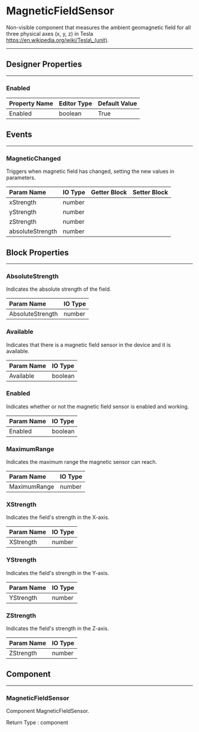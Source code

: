 <!--
  Copyright © 2021-2021 Quantonium, All rights reserved
  Released under the GPL License, Version 3.0
-->

# MagneticFieldSensor

Non-visible component that measures the ambient geomagnetic field for all three physical axes (x, y, z) in Tesla https://en.wikipedia.org/wiki/Tesla\_(unit).

---

## Designer Properties

---

### Enabled

| Property Name | Editor Type | Default Value |
| :------------ | :---------- | :------------ |
| Enabled       | boolean     | True          |

## Events

---

### MagneticChanged

<div block-type = "component_event" component-selector = "MagneticFieldSensor" event-selector = "MagneticChanged" id = "magneticfieldsensor-magneticchanged"></div>

Triggers when magnetic field has changed, setting the new values in parameters.

| Param Name       | IO Type                            | Getter Block                                                                                                                             | Setter Block                                                                                                                             |
| :--------------- | :--------------------------------- | :--------------------------------------------------------------------------------------------------------------------------------------- | :--------------------------------------------------------------------------------------------------------------------------------------- |
| xStrength        | <span class="number">number</span> | <div block-type = "getter" variable-name = xStrength id = "param-get-magneticfieldsensor-magneticchanged-xstrength"></div>               | <div block-type = "setter" variable-name = xStrength id = "param-set-magneticfieldsensor-magneticchanged-xstrength"></div>               |
| yStrength        | <span class="number">number</span> | <div block-type = "getter" variable-name = yStrength id = "param-get-magneticfieldsensor-magneticchanged-ystrength"></div>               | <div block-type = "setter" variable-name = yStrength id = "param-set-magneticfieldsensor-magneticchanged-ystrength"></div>               |
| zStrength        | <span class="number">number</span> | <div block-type = "getter" variable-name = zStrength id = "param-get-magneticfieldsensor-magneticchanged-zstrength"></div>               | <div block-type = "setter" variable-name = zStrength id = "param-set-magneticfieldsensor-magneticchanged-zstrength"></div>               |
| absoluteStrength | <span class="number">number</span> | <div block-type = "getter" variable-name = absoluteStrength id = "param-get-magneticfieldsensor-magneticchanged-absolutestrength"></div> | <div block-type = "setter" variable-name = absoluteStrength id = "param-set-magneticfieldsensor-magneticchanged-absolutestrength"></div> |

## Block Properties

---

### AbsoluteStrength

<div block-type = "component_set_get" component-selector = "MagneticFieldSensor" property-selector = "AbsoluteStrength" property-type = "get" id = "get-magneticfieldsensor-absolutestrength"></div>

Indicates the absolute strength of the field.

| Param Name       | IO Type                            |
| :--------------- | :--------------------------------- |
| AbsoluteStrength | <span class="number">number</span> |

### Available

<div block-type = "component_set_get" component-selector = "MagneticFieldSensor" property-selector = "Available" property-type = "get" id = "get-magneticfieldsensor-available"></div>

Indicates that there is a magnetic field sensor in the device and it is available.

| Param Name | IO Type                              |
| :--------- | :----------------------------------- |
| Available  | <span class="boolean">boolean</span> |

### Enabled

<div block-type = "component_set_get" component-selector = "MagneticFieldSensor" property-selector = "Enabled" property-type = "get" id = "get-magneticfieldsensor-enabled"></div>

<div block-type = "component_set_get" component-selector = "MagneticFieldSensor" property-selector = "Enabled" property-type = "set" id = "set-magneticfieldsensor-enabled"></div>

Indicates whether or not the magnetic field sensor is enabled and working.

| Param Name | IO Type                              |
| :--------- | :----------------------------------- |
| Enabled    | <span class="boolean">boolean</span> |

### MaximumRange

<div block-type = "component_set_get" component-selector = "MagneticFieldSensor" property-selector = "MaximumRange" property-type = "get" id = "get-magneticfieldsensor-maximumrange"></div>

Indicates the maximum range the magnetic sensor can reach.

| Param Name   | IO Type                            |
| :----------- | :--------------------------------- |
| MaximumRange | <span class="number">number</span> |

### XStrength

<div block-type = "component_set_get" component-selector = "MagneticFieldSensor" property-selector = "XStrength" property-type = "get" id = "get-magneticfieldsensor-xstrength"></div>

Indicates the field's strength in the X-axis.

| Param Name | IO Type                            |
| :--------- | :--------------------------------- |
| XStrength  | <span class="number">number</span> |

### YStrength

<div block-type = "component_set_get" component-selector = "MagneticFieldSensor" property-selector = "YStrength" property-type = "get" id = "get-magneticfieldsensor-ystrength"></div>

Indicates the field's strength in the Y-axis.

| Param Name | IO Type                            |
| :--------- | :--------------------------------- |
| YStrength  | <span class="number">number</span> |

### ZStrength

<div block-type = "component_set_get" component-selector = "MagneticFieldSensor" property-selector = "ZStrength" property-type = "get" id = "get-magneticfieldsensor-zstrength"></div>

Indicates the field's strength in the Z-axis.

| Param Name | IO Type                            |
| :--------- | :--------------------------------- |
| ZStrength  | <span class="number">number</span> |

## Component

---

### MagneticFieldSensor

<div block-type = "component_component_block" component-selector = "MagneticFieldSensor" id = "component-magneticfieldsensor"></div>

Component MagneticFieldSensor.

Return Type : <span class="component">component</span>

